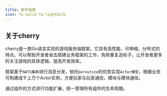 ```yaml
---
title: 新手指南
icon: fa-solid fa-lightbulb
---
```


## 关于cherry

cherry是一款Go语言实现的游戏服务端框架。它具有高性能、可伸缩、分布式的特点。可以帮助开发者省去搭建业务框架的工作，免除重复造轮子，让开发者更多的关注游戏的具体逻辑，提高开发效率。

框架基于`NATS集群`进行消息分发，依托`Goroutine`的优势实现`Actor模型`，根据业务可构建成千上万个Actor实例，方便玩家与玩家通信，模块与模块通信。

通过组件的方式进行功能扩展，统一管理所有组件的生命周期。